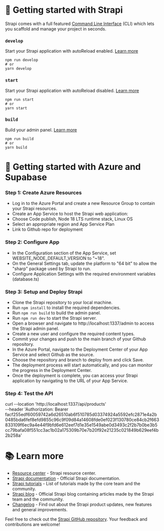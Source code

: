 # 🚀 Getting started with Strapi

Strapi comes with a full featured [Command Line Interface](https://docs.strapi.io/dev-docs/cli) (CLI) which lets you scaffold and manage your project in seconds.

### `develop`

Start your Strapi application with autoReload enabled. [Learn more](https://docs.strapi.io/dev-docs/cli#strapi-develop)

```
npm run develop
# or
yarn develop
```

### `start`

Start your Strapi application with autoReload disabled. [Learn more](https://docs.strapi.io/dev-docs/cli#strapi-start)

```
npm run start
# or
yarn start
```

### `build`

Build your admin panel. [Learn more](https://docs.strapi.io/dev-docs/cli#strapi-build)

```
npm run build
# or
yarn build
```


# 🚀 Getting started with Azure and Supabase

### Step 1: Create Azure Resources
- Log in to the Azure Portal and create a new Resource Group to contain your Strapi resources.
- Create an App Service to host the Strapi web application:
- Choose Code publish, Node 18 LTS runtime stack, Linux OS
- Select an appropriate region and App Service Plan
- Link to Github repo for deployment

### Step 2: Configure App 
- In the Configuration section of the App Service, set WEBSITE_NODE_DEFAULT_VERSION to "~18".
- On the General Settings tab, update the platform to "64 bit" to allow the "sharp" package used by Strapi to run.
- Configure Application Settings with the required environment variables (database.ts)

### Step 3: Setup and Deploy Strapi
- Clone the Strapi repository to your local machine.
- Run `npm install` to install the required dependencies.
- Run `npm run build` to build the admin panel.
- Run `npm run dev` to start the Strapi server.
- Open a browser and navigate to http://localhost:1337/admin to access the Strapi admin panel.
- Create a new user and configure the required content types.
- Commit your changes and push to the main branch of your Github repository.
- In the Azure Portal, navigate to the Deployment Center of your App Service and select Github as the source.
- Choose the repository and branch to deploy from and click Save.
- The deployment process will start automatically, and you can monitor the progress in the Deployment Center.
- Once the deployment is complete, you can access your Strapi application by navigating to the URL of your App Service.

### Step 4: Test the API
curl --location 'http://localhost:1337/api/products' \
--header 'Authorization: Bearer facf255edf60059742a6d26510ab6f510785d03374924a5592efc2871e4a2b0485bda6fef8efd9855c96c9f09d84a14608fde0ef023f130780ce84cb2f663833109f6ec9a4e44f9bfd6e612eef7d1e35e1549abe0d3493c2f2b7b0be3b5cc79bafa08f551cc3ac1b02a175309b70e7b20f92e21235c021849b629eef4b2b258a'

# 📚 Learn more

- [Resource center](https://strapi.io/resource-center) - Strapi resource center.
- [Strapi documentation](https://docs.strapi.io) - Official Strapi documentation.
- [Strapi tutorials](https://strapi.io/tutorials) - List of tutorials made by the core team and the community.
- [Strapi blog](https://strapi.io/blog) - Official Strapi blog containing articles made by the Strapi team and the community.
- [Changelog](https://strapi.io/changelog) - Find out about the Strapi product updates, new features and general improvements.

Feel free to check out the [Strapi GitHub repository](https://github.com/strapi/strapi). Your feedback and contributions are welcome!

